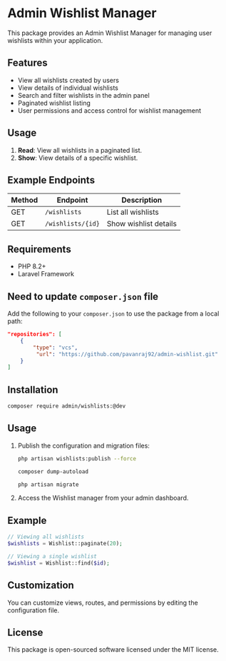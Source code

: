 # Admin Wishlist Manager

This package provides an Admin Wishlist Manager for managing user wishlists within your application.

## Features

- View all wishlists created by users
- View details of individual wishlists
- Search and filter wishlists in the admin panel
- Paginated wishlist listing
- User permissions and access control for wishlist management

## Usage

1. **Read**: View all wishlists in a paginated list.
2. **Show**: View details of a specific wishlist.

## Example Endpoints

| Method | Endpoint           | Description              |
|--------|--------------------|--------------------------|
| GET    | `/wishlists`       | List all wishlists       |
| GET    | `/wishlists/{id}`  | Show wishlist details    |

## Requirements

- PHP 8.2+
- Laravel Framework

## Need to update `composer.json` file

Add the following to your `composer.json` to use the package from a local path:

```json
"repositories": [
    {
        "type": "vcs",
         "url": "https://github.com/pavanraj92/admin-wishlist.git"
    }
]
```

## Installation

```bash
composer require admin/wishlists:@dev
```

## Usage

1. Publish the configuration and migration files:
    ```bash
    php artisan wishlists:publish --force

    composer dump-autoload
    
    php artisan migrate
    ```
2. Access the Wishlist manager from your admin dashboard.

## Example

```php
// Viewing all wishlists
$wishlists = Wishlist::paginate(20);

// Viewing a single wishlist
$wishlist = Wishlist::find($id);
```

## Customization

You can customize views, routes, and permissions by editing the configuration file.

## License

This package is open-sourced software licensed under the MIT license.
